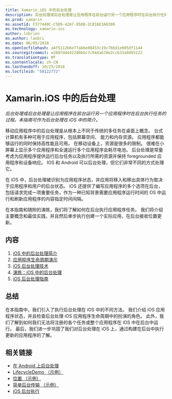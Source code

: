```yaml
---
title: Xamarin.iOS 中的后台处理
description: 后台处理或后台处理是让应用程序在前台运行另一个应用程序时在后台执行任务的过程。 本指南可作为后台处理在 iOS 中的简介。
ms.prod: xamarin
ms.assetid: F377440C-C5D9-4267-85D8-2C816E3A0300
ms.technology: xamarin-ios
author: lobrien
ms.author: laobri
ms.date: 06/05/2018
ms.openlocfilehash: a4f5112b6e77ab6e00453c19c766d1e905df1144
ms.sourcegitcommit: e268fd44422d0bbc7c944a678e2cc633a0493122
ms.translationtype: MT
ms.contentlocale: zh-CN
ms.lasthandoff: 10/25/2018
ms.locfileid: "50122772"
---
```

# <a name="backgrounding-in-xamarinios"></a>Xamarin.iOS 中的后台处理

_后台处理或后台处理是让应用程序在前台运行另一个应用程序时在后台执行任务的过程。本指南可作为后台处理在 iOS 中的简介。_

移动应用程序中的后台处理是从根本上不同于传统的多任务在桌面上概念。 台式计算机有多种可用于应用程序，包括屏幕空间、 能力和内存资源。 应用程序都能够运行的同时保持高性能且可用。 在移动设备上，资源是很多的限制。 很难在小屏幕上显示多个应用程序和全速运行多个应用程序会耗尽电池。 后台处理是常量考虑为应用程序提供运行后台任务以及执行所需的资源并保持 foregrounded 应用程序和设备响应。 IOS 和 Android 可以后台处理，但它们非常不同的方式处理它。

在 iOS 中，后台处理被识别为应用程序状态，并应用将移入和移出具体行为取决于应用程序和用户的后台状态。 iOS 还提供了编写应用程序的多个选项在后台，包括请求完成一项重要任务，作为一种已知背景需要应用程序运行时间的 OS 中运行和刷新应用程序的内容指定时间间隔。

在本指南和随附的演练，我们将了解如何在后台执行应用程序任务。 我们将介绍主要概念和最佳实践，并且然后单步执行创建一个实际应用，在后台接收位置更新。

## <a name="contents"></a>内容

1.  [iOS 中的后台处理简介](~/ios/app-fundamentals/backgrounding/introduction-to-backgrounding-in-ios.md)
1.  [应用程序生命周期演示](~/ios/app-fundamentals/backgrounding/application-lifecycle-demo.md)
1.  [iOS 后台处理技术](~/ios/app-fundamentals/backgrounding/ios-backgrounding-techniques/index.md)
1.  [演练：iOS 中的后台处理](~/ios/app-fundamentals/backgrounding/ios-backgrounding-walkthroughs/index.md)
1.  [iOS 后台处理指南](~/ios/app-fundamentals/backgrounding/ios-backgrounding-guidance.md)

## <a name="summary"></a>总结

在本指南中，我们引入了执行后台处理在 iOS 中的不同方法。 我们介绍 iOS 应用程序状态，并且检查后台处理 iOS 应用程序生命周期中的扮演的角色。 此外，我们了解到如何我们无法将注册的各个任务或整个应用程序在 iOS 中在后台中运行。 最后，我们进一步巩固了我们对后台处理在 iOS 上，通过构建在后台中执行更新的应用程序的了解。



## <a name="related-links"></a>相关链接

- [在 Android 上后台处理](~/android/app-fundamentals/services/index.md)
- [LifecycleDemo （示例）](https://developer.xamarin.com/samples/monotouch/LifecycleDemo/)
- [位置 （示例）](https://developer.xamarin.com/samples/monotouch/Location/)
- [简单后台传输 （示例）](https://developer.xamarin.com/samples/monotouch/SimpleBackgroundTransfer/)
- [iOS 后台执行](https://developer.apple.com/library/ios/documentation/iPhone/Conceptual/iPhoneOSProgrammingGuide/BackgroundExecution/BackgroundExecution.html)
